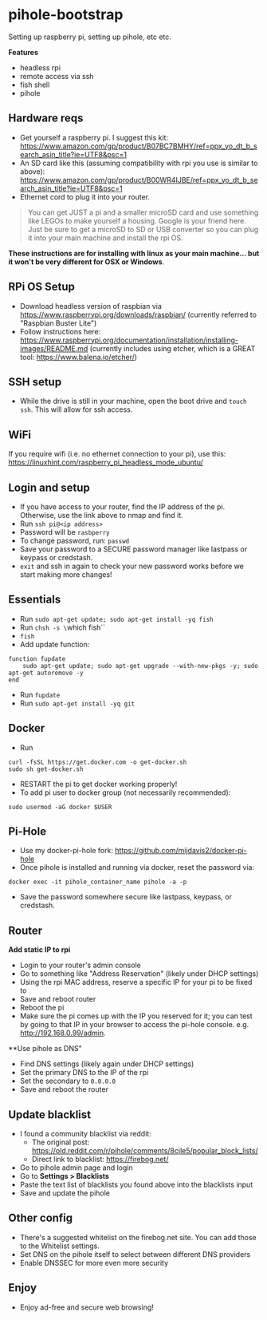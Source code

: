# pihole-bootstrap
Setting up raspberry pi, setting up pihole, etc etc.

**Features**

- headless rpi
- remote access via ssh
- fish shell
- pihole

## Hardware reqs

- Get yourself a raspberry pi. I suggest this kit: https://www.amazon.com/gp/product/B07BC7BMHY/ref=ppx_yo_dt_b_search_asin_title?ie=UTF8&psc=1
- An SD card like this (assuming compatibility with rpi you use is similar to above): https://www.amazon.com/gp/product/B00WR4IJBE/ref=ppx_yo_dt_b_search_asin_title?ie=UTF8&psc=1
- Ethernet cord to plug it into your router.

> You can get JUST a pi and a smaller microSD card and use something like LEGOs to make yourself a housing. Google is your friend here. Just be sure to get a microSD to SD or USB converter so you can plug it into your main machine and install the rpi OS.

**These instructions are for installing with linux as your main machine... but it won't be very different for OSX or Windows**.

## RPi OS Setup

- Download headless version of raspbian via https://www.raspberrypi.org/downloads/raspbian/ (currently referred to "Raspbian Buster Lite")
- Follow instructions here: https://www.raspberrypi.org/documentation/installation/installing-images/README.md (currently includes using etcher, which is a GREAT tool: https://www.balena.io/etcher/)

## SSH setup

- While the drive is still in your machine, open the boot drive and `touch ssh`. This will allow for ssh access.

## WiFi

If you require wifi (i.e. no ethernet connection to your pi), use this: https://linuxhint.com/raspberry_pi_headless_mode_ubuntu/

## Login and setup

- If you have access to your router, find the IP address of the pi. Otherwise, use the link above to nmap and find it.
- Run `ssh pi@<ip address>`
- Password will be `rasbperry`
- To change password, run: `passwd`
- Save your password to a SECURE password manager like lastpass or keypass or credstash.
- `exit` and ssh in again to check your new password works before we start making more changes!

## Essentials

- Run `sudo apt-get update; sudo apt-get install -yq fish`
- Run `chsh -s \`which fish\``
- `fish`
- Add update function:
```
function fupdate
    sudo apt-get update; sudo apt-get upgrade --with-new-pkgs -y; sudo apt-get autoremove -y
end
```
- Run `fupdate`
- Run `sudo apt-get install -yq git`

## Docker

- Run 
```
curl -fsSL https://get.docker.com -o get-docker.sh
sudo sh get-docker.sh
```
- RESTART the pi to get docker working properly!
- To add pi user to docker group (not necessarily recommended):
```
sudo usermod -aG docker $USER
```

## Pi-Hole

- Use my docker-pi-hole fork: https://github.com/mijdavis2/docker-pi-hole
- Once pihole is installed and running via docker, reset the password via:
```
docker exec -it pihole_container_name pihole -a -p
```
- Save the password somewhere secure like lastpass, keypass, or credstash.

## Router

**Add static IP to rpi**

- Login to your router's admin console
- Go to something like "Address Reservation" (likely under DHCP settings)
- Using the rpi MAC address, reserve a specific IP for your pi to be fixed to
- Save and reboot router
- Reboot the pi
- Make sure the pi comes up with the IP you reserved for it; you can test by going to that IP in your browser to access the pi-hole console. e.g. http://192.168.0.99/admin.

**Use pihole as DNS"

- Find DNS settings (likely again under DHCP settings)
- Set the primary DNS to the IP of the rpi
- Set the secondary to `0.0.0.0`
- Save and reboot the router

## Update blacklist

- I found a community blacklist via reddit:
    - The original post: https://old.reddit.com/r/pihole/comments/8cjle5/popular_block_lists/
    - Direct link to blacklist: https://firebog.net/
- Go to pihole admin page and login
- Go to **Settings > Blacklists**
- Paste the text list of blacklists you found above into the blacklists input
- Save and update the pihole

## Other config

- There's a suggested whitelist on the firebog.net site. You can add those to the Whitelist settings.
- Set DNS on the pihole itself to select between different DNS providers
- Enable DNSSEC for more even more security

## Enjoy

- Enjoy ad-free and secure web browsing!
